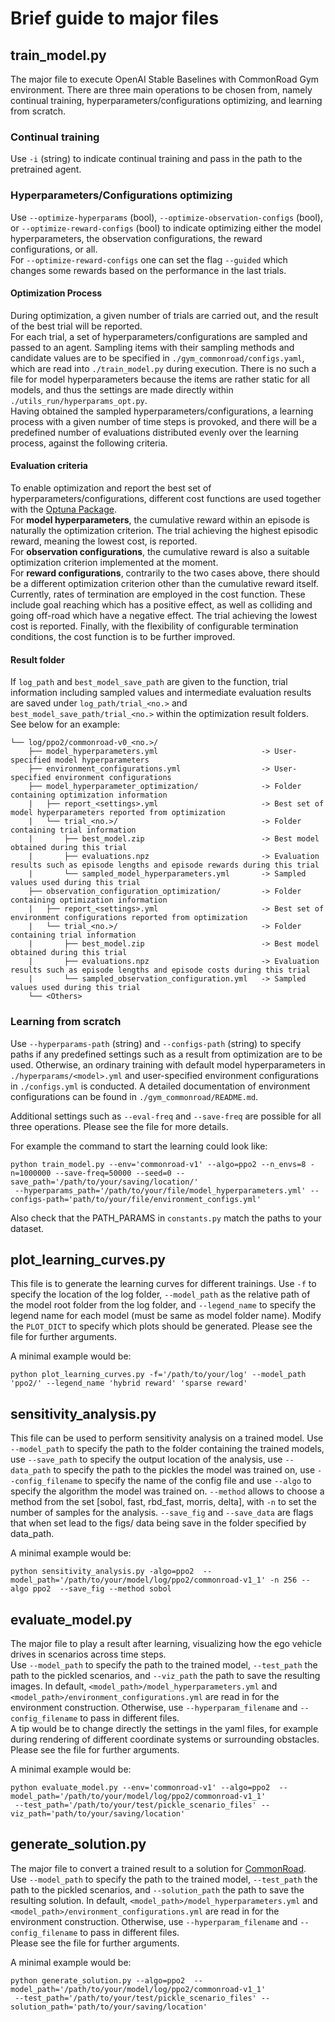 # Brief guide to major files
## train_model.py
The major file to execute OpenAI Stable Baselines with CommonRoad Gym environment. There are three main operations to be chosen from, namely 
continual training, hyperparameters/configurations optimizing, and learning from scratch.  

### Continual training  
Use `-i` (string) to indicate continual training and pass in the path to the pretrained agent.  
### Hyperparameters/Configurations optimizing   
Use `--optimize-hyperparams` (bool), `--optimize-observation-configs` (bool), or `--optimize-reward-configs` (bool) to indicate optimizing either the model 
hyperparameters, the observation configurations, the reward configurations, or all.  
For `--optimize-reward-configs` one can set the flag `--guided` which changes some rewards based on the performance in the last
trials.
#### Optimization Process
During optimization, a given number of trials are carried out, and the result of the best trial will be reported.  
For each trial, a set of hyperparameters/configurations are sampled and passed to an agent. Sampling items with their sampling methods and candidate values 
are to be specified in `./gym_commonroad/configs.yaml`, which are read into `./train_model.py` 
during execution. There is no such a file for model hyperparameters because the items are rather static for all models, and thus the settings are made directly 
within `./utils_run/hyperparams_opt.py`.  
Having obtained the sampled hyperparameters/configurations, a learning process with a given number of time steps is provoked, and there will be a predefined 
number of evaluations distributed evenly over the learning process, against the following criteria. 
#### Evaluation criteria
To enable optimization and report the best set of hyperparameters/configurations, different cost functions are used together with the [Optuna Package](https://optuna.org).  
For **model hyperparameters**, the cumulative reward within an episode is naturally the optimization criterion. The trial achieving the highest episodic reward, meaning the lowest cost, is reported.   
For **observation configurations**, the cumulative reward is also a suitable optimization criterion implemented at the moment.  
For **reward configurations**, contrarily to the two cases above, there should be a different optimization criterion other than the cumulative reward itself. 
Currently, rates of termination are employed in the cost function. These include goal reaching which has a positive effect, as well as colliding and going 
off-road which have a negative effect. The trial achieving the lowest cost is reported. Finally, with the flexibility of configurable termination conditions, the cost function is to be further improved.
#### Result folder 
If `log_path` and `best_model_save_path` are given to the function, trial information including sampled values and intermediate evaluation results are saved 
under `log_path/trial_<no.>` and `best_model_save_path/trial_<no.>` within the optimization result folders. See below for an example:  
```
└── log/ppo2/commonroad-v0_<no.>/
    ├── model_hyperparameters.yml                       -> User-specified model hyperparameters
    ├── environment_configurations.yml                  -> User-specified environment configurations
    ├── model_hyperparameter_optimization/              -> Folder containing optimization information
    |   ├── report_<settings>.yml                       -> Best set of model hyperparameters reported from optimization 
    |   └── trial_<no.>/                                -> Folder containing trial information
    |       ├── best_model.zip                          -> Best model obtained during this trial
    |       ├── evaluations.npz                         -> Evaluation results such as episode lengths and episode rewards during this trial
    | 	    └── sampled_model_hyperparameters.yml       -> Sampled values used during this trial
    ├── observation_configuration_optimization/         -> Folder containing optimization information
    |   ├── report_<settings>.yml                       -> Best set of environment configurations reported from optimization 
    |   └── trial_<no.>/                                -> Folder containing trial information
    |       ├── best_model.zip                          -> Best model obtained during this trial
    |       ├── evaluations.npz                         -> Evaluation results such as episode lengths and episode costs during this trial
    | 	    └── sampled_observation_configuration.yml   -> Sampled values used during this trial
    └── <Others>
``` 
### Learning from scratch  
Use `--hyperparams-path` (string) and `--configs-path` (string) to specify paths if any predefined settings such as a result from optimization are to be used. 
Otherwise, an ordinary training with default model hyperparameters in `./hyperparams/<model>.yml` and user-specified environment configurations in `./configs.yml` 
is conducted. A detailed documentation of environment configurations can be found in `./gym_commonroad/README.md`.
  
Additional settings such as `--eval-freq` and `--save-freq` are possible for all three operations. Please see the file for more details.   

For example the command to start the learning could look like:
```
python train_model.py --env='commonroad-v1' --algo=ppo2 --n_envs=8 -n=1000000 --save-freq=50000 --seed=0 --save_path='/path/to/your/saving/location/'
 --hyperparams_path='/path/to/your/file/model_hyperparameters.yml' --configs-path='path/to/your/file/environment_configs.yml'
```
Also check that the PATH_PARAMS in `constants.py` match the paths to your dataset. 

## plot_learning_curves.py
This file is to generate the learning curves for different trainings. Use `-f` to specify the location of the log folder, 
`--model_path` as the relative path of the model root folder from the log folder, and `--legend_name` to specify the legend
name for each model (must be same as model folder name). Modify the `PLOT_DICT` to specify which plots should be generated.
Please see the file for further arguments.

A minimal example would be:

```
python plot_learning_curves.py -f='/path/to/your/log' --model_path 'ppo2/' --legend_name 'hybrid reward' 'sparse reward'
```

## sensitivity_analysis.py
This file can be used to perform sensitivity analysis on a trained model. Use `--model_path` to specify the path to the folder containing the trained models, use `--save_path` to specify the output location of the analysis, use `--data_path` to specify the path to the pickles the model was trained on, use `--config_filename` to specify the name of the config file and use `--algo` to specify the algorithm the model was trained on. 
`--method` allows to choose a method from the set [sobol, fast, rbd_fast, morris, delta], with `-n` to set the number of samples for the analysis. `--save_fig` and `--save_data` are flags that when set lead to the figs/ data being save in the folder specified by data_path.

A minimal example would be:
```
python sensitivity_analysis.py -algo=ppo2  --model_path='/path/to/your/model/log/ppo2/commonroad-v1_1' -n 256 --algo ppo2  --save_fig --method sobol
```

## evaluate_model.py
The major file to play a result after learning, visualizing how the ego vehicle drives in scenarios across time steps.  
Use `--model_path` to specify the path to the trained model, `--test_path` the path to the pickled scenarios, and `--viz_path` the path to save the resulting images.
In default, `<model_path>/model_hyperparameters.yml` and `<model_path>/environment_configurations.yml` are read in for the environment construction. 
Otherwise, use `--hyperparam_filename` and `--config_filename` to pass in different files.  
A tip would be to change directly the settings in the yaml files, for example during rendering of different coordinate systems or surrounding obstacles.   
Please see the file for further arguments.

A minimal example would be:
```
python evaluate_model.py --env='commonroad-v1' --algo=ppo2  --model_path='/path/to/your/model/log/ppo2/commonroad-v1_1'
 --test_path='/path/to/your/test/pickle_scenario_files' --viz_path='path/to/your/saving/location'
```

## generate_solution.py
The major file to convert a trained result to a solution for [CommonRoad](https://commonroad.in.tum.de).  
Use `--model_path` to specify the path to the trained model, `--test_path` the path to the pickled scenarios, and `--solution_path` the path to save the resulting solution.
In default, `<model_path>/model_hyperparameters.yml` and `<model_path>/environment_configurations.yml` are read in for the environment construction. 
Otherwise, use `--hyperparam_filename` and `--config_filename` to pass in different files.  
Please see the file for further arguments.

A minimal example would be:
```
python generate_solution.py --algo=ppo2  --model_path='/path/to/your/model/log/ppo2/commonroad-v1_1'
 --test_path='/path/to/your/test/pickle_scenario_files' --solution_path='path/to/your/saving/location'
```

